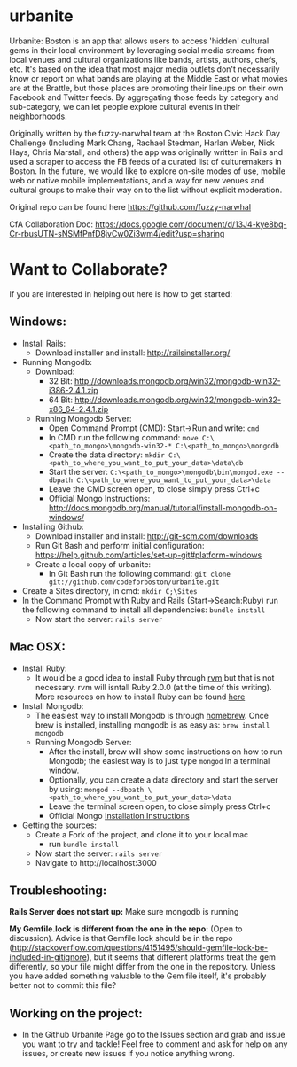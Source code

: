 urbanite
========

Urbanite: Boston is an app that allows users to access 'hidden' cultural gems in their local environment by leveraging social media streams from local venues and cultural organizations like bands, artists, authors, chefs, etc. It's based on the idea that most major media outlets don't necessarily know or report on what bands are playing at the Middle East or what movies are at the Brattle, but those places are promoting their lineups on their own Facebook and Twitter feeds. By aggregating those feeds by category and sub-category, we can let people explore cultural events in their neighborhoods. 

Originally written by the fuzzy-narwhal team at the Boston Civic Hack Day Challenge (Including Mark Chang, Rachael Stedman, Harlan Weber, Nick Hays, Chris Marstall, and others) the app was originally written in Rails and used a scraper to access the FB feeds of a curated list of culturemakers in Boston. In the future, we would like to explore on-site modes of use, mobile web or native mobile implementations, and a way for new venues and cultural groups to make their way on to the list without explicit moderation.

Original repo can be found here https://github.com/fuzzy-narwhal

CfA Collaboration Doc: https://docs.google.com/document/d/13J4-kye8bq-Cr-rbusUTN-sNSMfPnfD8jvCw0Zi3wm4/edit?usp=sharing


Want to Collaborate?
====================

If you are interested in helping out here is how to get started:

Windows:
--------
* Install Rails:
	* Download installer and install: http://railsinstaller.org/
* Running Mongodb:
	* Download:  
		* 32 Bit: http://downloads.mongodb.org/win32/mongodb-win32-i386-2.4.1.zip
		* 64 Bit: http://downloads.mongodb.org/win32/mongodb-win32-x86_64-2.4.1.zip
	* Running Mongodb Server:
		* Open Command Prompt (CMD): Start->Run and write: `cmd`
		* In CMD run the following command: `move C:\<path_to_mongo>\mongodb-win32-* C:\<path_to_mongo>\mongodb`
		* Create the data directory: `mkdir C:\<path_to_where_you_want_to_put_your_data>\data\db`
		* Start the server: `C:\<path_to_mongo>\mongodb\bin\mongod.exe --dbpath C:\<path_to_where_you_want_to_put_your_data>\data`
		* Leave the CMD screen open, to close simply press Ctrl+c
		* Official Mongo Instructions:  http://docs.mongodb.org/manual/tutorial/install-mongodb-on-windows/
* Installing Github:
	* Download installer and install: http://git-scm.com/downloads
	* Run Git Bash and perform initial configuration:  https://help.github.com/articles/set-up-git#platform-windows
	* Create a local copy of urbanite:
		* In Git Bash run the following command: `git clone git://github.com/codeforboston/urbanite.git`
* Create a Sites directory, in cmd: `mkdir C;\Sites`
* In the Command Prompt with Ruby and Rails (Start->Search:Ruby) run the following command to install all dependencies: `bundle install`
	* Now start the server: `rails server`

Mac OSX:
--------
* Install Ruby:
	* It would be a good idea to install Ruby through
          [rvm](https://rvm.io/rvm/install/) but that is not necessary. rvm will
          isntall Ruby 2.0.0 (at the time of this writing). More resources on
          how to install Ruby can be found
          [here](http://www.ruby-lang.org/en/downloads/)
* Install Mongodb:
	* The easiest way to install Mongodb is through [homebrew](http://mxcl.github.io/homebrew/). Once brew is installed, installing mongodb is as easy as: `brew install mongodb`
	* Running Mongodb Server:
		* After the install, brew will show some instructions on how to
                  run Mongodb; the easiest way is to just type `mongod` in a
                  terminal window.
		* Optionally, you can create a data directory and start the
                  server by using: `mongod --dbpath \<path_to_where_you_want_to_put_your_data>\data`
		* Leave the terminal screen open, to close simply press Ctrl+c
		* Official Mongo [Installation Instructions](http://docs.mongodb.org/manual/tutorial/install-mongodb-on-os-x/)
* Getting the sources:
	* Create a Fork of the project, and clone it to your local mac 
        * run `bundle install`
	* Now start the server: `rails server`
	* Navigate to http://localhost:3000 


Troubleshooting:
----------------
**Rails Server does not start up:**  Make sure mongodb is running

**My Gemfile.lock is different from the one in the repo:** (Open to discussion). Advice is that Gemfile.lock should be in the repo
(http://stackoverflow.com/questions/4151495/should-gemfile-lock-be-included-in-gitignore),
but it seems that different platforms treat the gem differently, so your file
might differ from the one in the repository. Unless you have added something
valuable to the Gem file itself, it's probably better not to commit this file?

Working on the project:
-----------------------
* In the Github Urbanite Page go to the Issues section and grab and issue you want to try and tackle! Feel free to comment and ask for help on any issues, or create new issues if you notice anything wrong.
